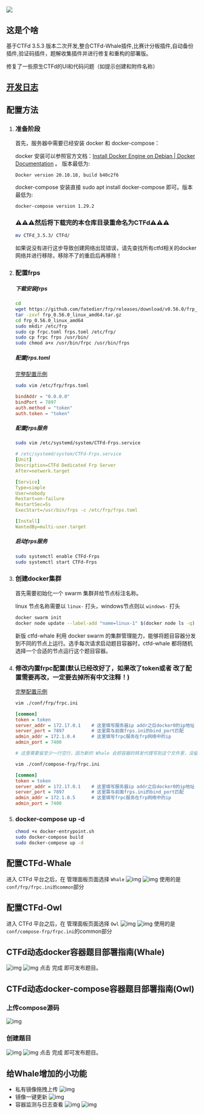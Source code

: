 # ![](https://github.com/CTFd/CTFd/blob/master/CTFd/themes/core/static/img/logo.png?raw=true)

## 这是个啥

基于CTFd 3.5.3 版本二次开发,整合CTFd-Whale插件,比赛计分板插件,自动备份插件,验证码插件，题解收集插件并进行修复和重构的部署版。

修复了一些原生CTFd的UI和代码问题（如提示创建和附件名称）

## [开发日志](https://github.com/dlut-sss/CTFd_3.5.3/blob/main/CHANGELOG.md)

## 配置方法

1. ### 准备阶段

   首先，服务器中需要已经安装 docker 和 docker-compose：

   docker 安装可以参照官方文档：[Install Docker Engine on Debian | Docker Documentation](https://docs.docker.com/engine/install/debian/) 。 版本最低为:

   ```
   Docker version 20.10.18, build b40c2f6
   ```

   docker-compose 安装直接 sudo apt install docker-compose 即可。版本最低为:

   ```
   docker-compose version 1.29.2
   ```
   ### **⚠⚠⚠然后将下载完的本仓库目录重命名为CTFd⚠⚠⚠**
   ```bash
   mv CTFd_3.5.3/ CTFd/
   ```
   如果说没有进行这步导致创建网络出现错误，请先查找所有ctfd相关的docker网络并进行移除，移除不了的重启后再移除！
   

2. ### 配置frps

   ##### 下载安装frps

   ```bash
   cd
   wget https://github.com/fatedier/frp/releases/download/v0.56.0/frp_0.56.0_linux_amd64.tar.gz
   tar -zxvf frp_0.56.0_linux_amd64.tar.gz
   cd frp_0.56.0_linux_amd64
   sudo mkdir /etc/frp
   sudo cp frpc.toml frps.toml /etc/frp/
   sudo cp frpc frps /usr/bin/
   sudo chmod a+x /usr/bin/frpc /usr/bin/frps
   ```

   ##### 配置frps.toml 
   <a href="https://github.com/fatedier/frp/blob/dev/conf/frps_full_example.toml" target="_blank">完整配置示例</a>

   ```bash
   sudo vim /etc/frp/frps.toml
   ```

   ```toml
   bindAddr = "0.0.0.0"
   bindPort = 7897
   auth.method = "token"
   auth.token = "token"
   ```
   
   ##### 配置frps服务
   ```bash
   sudo vim /etc/systemd/system/CTFd-Frps.service
   ```
   
   ```yaml
   # /etc/systemd/system/CTFd-Frps.service
   [Unit]
   Description=CTFd Dedicated Frp Server
   After=network.target
   
   [Service]
   Type=simple
   User=nobody
   Restart=on-failure
   RestartSec=5s
   ExecStart=/usr/bin/frps -c /etc/frp/frps.toml
   
   [Install]
   WantedBy=multi-user.target
   ```
   ##### 启动frps服务

   ```bash
   sudo systemctl enable CTFd-Frps
   sudo systemctl start CTFd-Frps
   ```

3. ### 创建docker集群

   首先需要初始化一个 swarm 集群并给节点标注名称。

   linux 节点名称需要以 `linux-` 打头，windows节点则以 `windows-` 打头

   ```bash
   docker swarm init
   docker node update --label-add "name=linux-1" $(docker node ls -q)
   ```

   新版 ctfd-whale 利用 docker swarm 的集群管理能力，能够将题目容器分发到不同的节点上运行。选手每次请求启动题目容器时，ctfd-whale 都将随机选择一个合适的节点运行这个题目容器。

4. ### 修改内置frpc配置(默认已经改好了，如果改了token或者 改了配置需要再改，一定要去掉所有中文注释！)
   <a href="https://github.com/fatedier/frp/blob/dev/conf/legacy/frpc_legacy_full.ini" target="_blank">完整配置示例</a>
   ```bash
   vim ./conf/frp/frpc.ini
   ```

   ```ini
   [common]
   token = token
   server_addr = 172.17.0.1    # 这里填写服务器ip addr之后docker0的ip地址
   server_port = 7897          # 这里需与前面frps.ini的bind_port匹配
   admin_addr = 172.1.0.4      # 这里填写frpc服务在frp网络中的ip
   admin_port = 7400
   
   # 这里需要留至少一行空行，因为新的 Whale 会把容器的转发代理写到这个文件里，没留空行的话会影响 admin_port。
   ```

   ```bash
   vim ./conf/compose-frp/frpc.ini
   ```

   ```ini
   [common]
   token = token
   server_addr = 172.17.0.1    # 这里填写服务器ip addr之后docker0的ip地址
   server_port = 7897          # 这里需与前面frps.ini的bind_port匹配
   admin_addr = 172.1.0.5      # 这里填写frpc服务在frp网络中的ip
   admin_port = 7400

   ```
5. ### docker-compose up -d

   ```bash
   chmod +x docker-entrypoint.sh
   sudo docker-compose build
   sudo docker-compose up -d
   ```

## 配置CTFd-Whale
进入 CTFd 平台之后，在 管理面板页面选择 `Whale`
![img](docs/ctfd-whale-admin-settings-docker.png)
![img](docs/ctfd-whale-admin-settings-router.png)
使用的是`conf/frp/frpc.ini的common`部分

## 配置CTFd-Owl
进入 CTFd 平台之后，在 管理面板页面选择 `Owl`
![img](docs/owl-config-1.png)
![img](docs/owl-config-2.png)
使用的是`conf/compose-frp/frpc.ini`的common部分

## CTFd动态docker容器题目部署指南(Whale)
![img](docs/challenges-new.png)
![img](docs/challenges-new-2.png)
点击 完成 即可发布题目。

## CTFd动态docker-compose容器题目部署指南(Owl)
### 上传compose源码
![img](docs/owl-upload.png)
### 创建题目
![img](docs/owl-new-1.png)
![img](docs/owl-new-2.png)
点击 完成 即可发布题目。

## 给Whale增加的小功能
- 私有镜像拖拽上传
![img](docs/ctfd-whale-upload.png)
- 镜像一键更新
![img](docs/challenges-update.png)
- 容器监测与日志查看
![img](docs/docker-1.png)
![img](docs/docker-2.png)